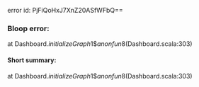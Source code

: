 error id: PjFiQoHxJ7XnZ20ASfWFbQ==
### Bloop error:

at Dashboard$.initializeGraph$1$$anonfun$8(Dashboard.scala:303)
#### Short summary: 

at Dashboard$.initializeGraph$1$$anonfun$8(Dashboard.scala:303)
